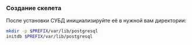 ### Создание скелета

После установки СУБД инициализируйте её в нужной вам директории:
```sh
mkdir -p $PREFIX/var/lib/postgresql
initdb $PREFIX/var/lib/postgresql
```